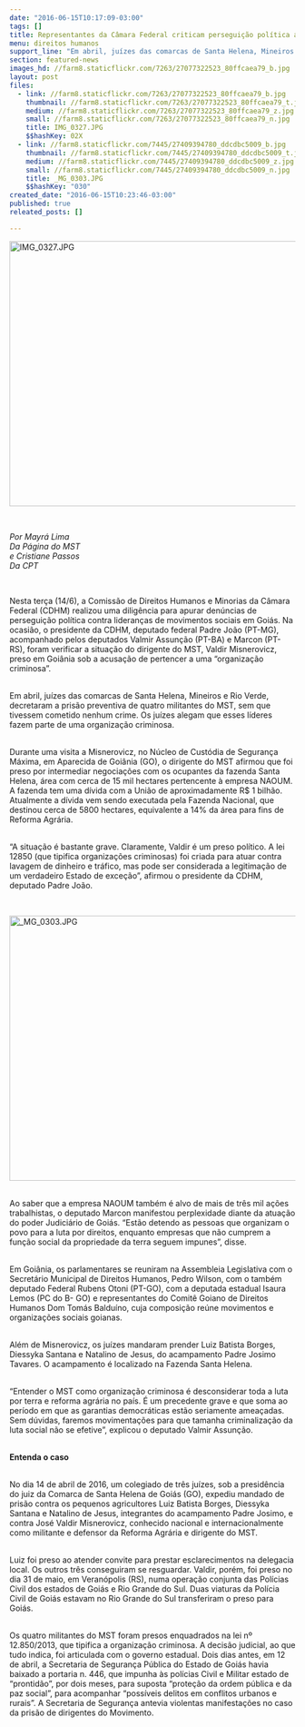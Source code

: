 ```yaml
---
date: "2016-06-15T10:17:09-03:00"
tags: []
title: Representantes da Câmara Federal criticam perseguição política ao MST de Goiás
menu: direitos humanos
support_line: "Em abril, juízes das comarcas de Santa Helena, Mineiros e Rio Verde, decretaram a prisão preventiva de quatro militantes do MST, sem que tivessem cometido nenhum crime."
section: featured-news
images_hd: //farm8.staticflickr.com/7263/27077322523_80ffcaea79_b.jpg
layout: post
files:
  - link: //farm8.staticflickr.com/7263/27077322523_80ffcaea79_b.jpg
    thumbnail: //farm8.staticflickr.com/7263/27077322523_80ffcaea79_t.jpg
    medium: //farm8.staticflickr.com/7263/27077322523_80ffcaea79_z.jpg
    small: //farm8.staticflickr.com/7263/27077322523_80ffcaea79_n.jpg
    title: IMG_0327.JPG
    $$hashKey: 02X
  - link: //farm8.staticflickr.com/7445/27409394780_ddcdbc5009_b.jpg
    thumbnail: //farm8.staticflickr.com/7445/27409394780_ddcdbc5009_t.jpg
    medium: //farm8.staticflickr.com/7445/27409394780_ddcdbc5009_z.jpg
    small: //farm8.staticflickr.com/7445/27409394780_ddcdbc5009_n.jpg
    title: _MG_0303.JPG
    $$hashKey: "030"
created_date: "2016-06-15T10:23:46-03:00"
published: true
releated_posts: []

---
```

<p><img alt="IMG_0327.JPG" height="467" src="//farm8.staticflickr.com/7263/27077322523_80ffcaea79_b.jpg" width="700" /></p>

<p>&nbsp;</p>

<p><em>Por Mayr&aacute; Lima<br />
Da P&aacute;gina do MST<br />
e Cristiane Passos<br />
Da CPT</em></p>

<p>&nbsp;</p>

<p>Nesta ter&ccedil;a (14/6), a Comiss&atilde;o de Direitos Humanos e Minorias da C&acirc;mara Federal (CDHM) realizou uma dilig&ecirc;ncia para apurar den&uacute;ncias de persegui&ccedil;&atilde;o pol&iacute;tica contra lideran&ccedil;as de movimentos sociais em Goi&aacute;s. Na ocasi&atilde;o, o presidente da CDHM, deputado federal Padre Jo&atilde;o (PT-MG), acompanhado pelos deputados Valmir Assun&ccedil;&atilde;o (PT-BA) e Marcon (PT-RS), foram verificar a situa&ccedil;&atilde;o do dirigente do MST, Valdir Misnerovicz, preso em Goi&acirc;nia sob a acusa&ccedil;&atilde;o de pertencer a uma &ldquo;organiza&ccedil;&atilde;o criminosa&rdquo;.</p>

<p><br />
Em abril, ju&iacute;zes das comarcas de Santa Helena, Mineiros e Rio Verde, decretaram a pris&atilde;o preventiva de quatro militantes do MST, sem que tivessem cometido nenhum crime. Os ju&iacute;zes alegam que esses l&iacute;deres fazem parte de uma organiza&ccedil;&atilde;o criminosa.</p>

<p><br />
Durante uma visita a Misnerovicz, no N&uacute;cleo de Cust&oacute;dia de Seguran&ccedil;a M&aacute;xima, em Aparecida de Goi&acirc;nia (GO), o dirigente do MST afirmou que foi preso por intermediar negocia&ccedil;&otilde;es com os ocupantes da fazenda Santa Helena, &aacute;rea com cerca de 15 mil hectares pertencente &agrave; empresa NAOUM. A fazenda tem uma d&iacute;vida com a Uni&atilde;o de aproximadamente R$ 1 bilh&atilde;o. Atualmente a d&iacute;vida vem sendo executada pela Fazenda Nacional, que destinou cerca de 5800 hectares, equivalente a 14% da &aacute;rea para fins de Reforma Agr&aacute;ria.</p>

<p><br />
&ldquo;A situa&ccedil;&atilde;o &eacute; bastante grave. Claramente, Valdir &eacute; um preso pol&iacute;tico. A lei 12850 (que tipifica organiza&ccedil;&otilde;es criminosas) foi criada para atuar contra lavagem de dinheiro e tr&aacute;fico, mas pode ser considerada a legitima&ccedil;&atilde;o de um verdadeiro Estado de exce&ccedil;&atilde;o&rdquo;, afirmou o presidente da CDHM, deputado Padre Jo&atilde;o.</p>

<p>&nbsp;</p>

<p><img alt="_MG_0303.JPG" height="467" src="//farm8.staticflickr.com/7445/27409394780_ddcdbc5009_b.jpg" width="700" /></p>

<p><br />
Ao saber que a empresa NAOUM tamb&eacute;m &eacute; alvo de mais de tr&ecirc;s mil a&ccedil;&otilde;es trabalhistas, o deputado Marcon manifestou perplexidade diante da atua&ccedil;&atilde;o do poder Judici&aacute;rio de Goi&aacute;s. &ldquo;Est&atilde;o detendo as pessoas que organizam o povo para a luta por direitos, enquanto empresas que n&atilde;o cumprem a fun&ccedil;&atilde;o social da propriedade da terra seguem impunes&rdquo;, disse.</p>

<p><br />
Em Goi&acirc;nia, os parlamentares se reuniram na Assembleia Legislativa com o Secret&aacute;rio Municipal de Direitos Humanos, Pedro Wilson, com o tamb&eacute;m deputado Federal Rubens Otoni (PT-GO), com a deputada estadual Isaura Lemos (PC do B- GO) e representantes do Comit&ecirc; Goiano de Direitos Humanos Dom Tom&aacute;s Baldu&iacute;no, cuja composi&ccedil;&atilde;o re&uacute;ne movimentos e organiza&ccedil;&otilde;es sociais goianas.</p>

<p><br />
Al&eacute;m de Misnerovicz, os ju&iacute;zes mandaram prender Luiz Batista Borges, Diessyka Santana e Natalino de Jesus, do acampamento Padre Josimo Tavares. O acampamento &eacute; localizado na Fazenda Santa Helena.</p>

<p><br />
&ldquo;Entender o MST como organiza&ccedil;&atilde;o criminosa &eacute; desconsiderar toda a luta por terra e reforma agr&aacute;ria no pa&iacute;s. &Eacute; um precedente grave e que soma ao per&iacute;odo em que as garantias democr&aacute;ticas est&atilde;o seriamente amea&ccedil;adas. Sem d&uacute;vidas, faremos movimenta&ccedil;&otilde;es para que tamanha criminaliza&ccedil;&atilde;o da luta social n&atilde;o se efetive&rdquo;, explicou o deputado Valmir Assun&ccedil;&atilde;o.</p>

<p><br />
<strong>Entenda o caso</strong></p>

<p><br />
No dia 14 de abril de 2016, um colegiado de tr&ecirc;s ju&iacute;zes, sob a presid&ecirc;ncia do juiz da Comarca de Santa Helena de Goi&aacute;s (GO), expediu mandado de pris&atilde;o contra os pequenos agricultores Luiz Batista Borges, Diessyka Santana e Natalino de Jesus, integrantes do acampamento Padre Josimo, e contra Jos&eacute; Valdir Misnerovicz, conhecido nacional e internacionalmente como militante e defensor da Reforma Agr&aacute;ria e dirigente do MST.</p>

<p><br />
Luiz foi preso ao atender convite para prestar esclarecimentos na delegacia local. Os outros tr&ecirc;s conseguiram se resguardar. Valdir, por&eacute;m, foi preso no dia 31 de maio, em Veran&oacute;polis (RS), numa opera&ccedil;&atilde;o conjunta das Pol&iacute;cias Civil dos estados de Goi&aacute;s e Rio Grande do Sul. Duas viaturas da Pol&iacute;cia Civil de Goi&aacute;s estavam no Rio Grande do Sul transferiram o preso para Goi&aacute;s.</p>

<p><br />
Os quatro militantes do MST foram presos enquadrados na lei n&ordm; 12.850/2013, que tipifica a organiza&ccedil;&atilde;o criminosa. A decis&atilde;o judicial, ao que tudo indica, foi articulada com o governo estadual. Dois dias antes, em 12 de abril, a Secretaria de Seguran&ccedil;a P&uacute;blica do Estado de Goi&aacute;s havia baixado a portaria n. 446, que impunha &agrave;s pol&iacute;cias Civil e Militar estado de &ldquo;prontid&atilde;o&rdquo;, por dois meses, para suposta &ldquo;prote&ccedil;&atilde;o da ordem p&uacute;blica e da paz social&rdquo;, para acompanhar &ldquo;poss&iacute;veis delitos em conflitos urbanos e rurais&rdquo;. A Secretaria de Seguran&ccedil;a antevia violentas manifesta&ccedil;&otilde;es no caso da pris&atilde;o de dirigentes do Movimento.</p>
